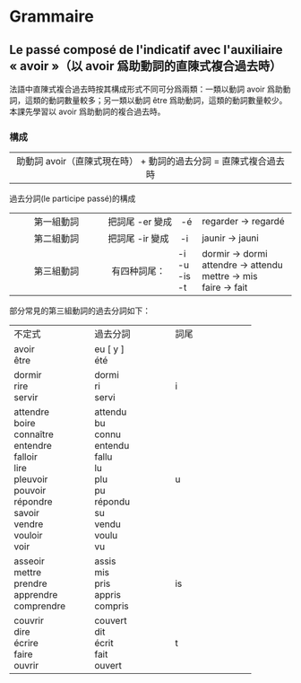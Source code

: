 # Grammaire
## Le passé composé de l'indicatif avec l'auxiliaire « avoir »（以 avoir 爲助動詞的直陳式複合過去時）
法語中直陳式複合過去時按其構成形式不同可分爲兩類：一類以動詞 avoir 爲助動詞，這類的動詞數量較多；另一類以動詞 être 爲助動詞，這類的動詞數量較少。本課先學習以 avoir 爲助動詞的複合過去時。

### 構成

<table align="center">
    <tbody>
        <tr>
            <td width="80%"align="center">助動詞 avoir（直陳式現在時） + 動詞的過去分詞 = 直陳式複合過去時</td>
        </tr>
    </tbody>
</table>

過去分詞(le participe passé)的構成

<table>
    <tbody>
        <tr>
            <td width="33.33%" align="center">第一組動詞</td>
            <td colspan="2" width="33.33%">把詞尾 -er 變成&emsp;-é</td>
            <td width="33.33%">regarder -> regardé</td>
        </tr>
        <tr>
            <td align="center">第二組動詞</td>
            <td colspan="2">把詞尾 -ir 變成&emsp;&nbsp;-i</td>
            <td>jaunir -> jauni</td>
        </tr>
        <tr>
            <td align="center">第三組動詞</td>
            <td align="center">有四种詞尾：</td>
            <td>
                -i
                <br />
                -u
                <br />
                -is
                <br />
                -t
            </td>
            <td>
                dormir -> dormi
                <br />
                attendre -> attendu
                <br />
                mettre -> mis
                <br />
                faire -> fait
            </td>
        </tr>
    </tbody>
</table>

部分常見的第三組動詞的過去分詞如下：

<table>
    <tbody>
        <tr>
            <td width="25%">不定式</td>
            <td width="25%">過去分詞</td>
            <td width="25%">詞尾</td>
        </tr>
        <tr>
            <td>
                avoir
                <br />
                être
            </td>
            <td>
                eu [ y ]
                <br />
                été
            </td>
            <td></td>
        </tr>
        <tr>
            <td>
                dormir
                <br />
                rire
                <br />
                servir
            </td>
            <td>
                dormi
                <br />
                ri
                <br />
                servi
            </td>
            <td>i</td>
        </tr>
        <tr>
            <td>
                attendre
                <br />
                boire
                <br />
                connaître
                <br />
                entendre
                <br />
                falloir
                <br />
                lire
                <br />
                pleuvoir
                <br />
                pouvoir
                <br />
                répondre
                <br />
                savoir
                <br />
                vendre
                <br />
                vouloir
                <br />
                voir
            </td>
            <td>
                attendu
                <br />
                bu
                <br />
                connu
                <br />
                entendu
                <br />
                fallu
                <br />
                lu
                <br />
                plu
                <br />
                pu
                <br />
                répondu
                <br />
                su
                <br />
                vendu
                <br />
                voulu
                <br />
                vu
            </td>
            <td>u</td>
        <tr>
            <td>
                asseoir
                <br />
                mettre
                <br />
                prendre
                <br />
                apprendre
                <br />
                comprendre
            </td>
            <td>
                assis
                <br />
                mis
                <br />
                pris
                <br />
                appris
                <br />
                compris
            </td>
            <td>is</td>
        </tr>
        <tr>
            <td>
                couvrir
                <br />
                dire
                <br />
                écrire
                <br />
                faire
                <br />
                ouvrir
            </td>
            <td>
                couvert
                <br />
                dit
                <br />
                écrit
                <br />
                fait
                <br />
                ouvert
            </td>
            <td>t</td>
        </tr>
    </tbody>
</table>